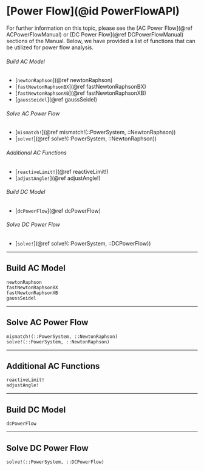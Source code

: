 # [Power Flow](@id PowerFlowAPI)

For further information on this topic, please see the [AC Power Flow](@ref ACPowerFlowManual) or [DC Power Flow](@ref DCPowerFlowManual) sections of the Manual. Below, we have provided a list of functions that can be utilized for power flow analysis.

###### Build AC Model
* [`newtonRaphson`](@ref newtonRaphson)
* [`fastNewtonRaphsonBX`](@ref fastNewtonRaphsonBX)
* [`fastNewtonRaphsonXB`](@ref fastNewtonRaphsonXB)
* [`gaussSeidel`](@ref gaussSeidel)

###### Solve AC Power Flow
* [`mismatch!`](@ref mismatch!(::PowerSystem, ::NewtonRaphson))
* [`solve!`](@ref solve!(::PowerSystem, ::NewtonRaphson))

###### Additional AC Functions
* [`reactiveLimit!`](@ref reactiveLimit!)
* [`adjustAngle!`](@ref adjustAngle!) 

###### Build DC Model
* [`dcPowerFlow`](@ref dcPowerFlow)

###### Solve DC Power Flow
* [`solve!`](@ref solve!(::PowerSystem, ::DCPowerFlow))
 
---

## Build AC Model
```@docs
newtonRaphson
fastNewtonRaphsonBX
fastNewtonRaphsonXB
gaussSeidel
```

---

## Solve AC Power Flow
```@docs
mismatch!(::PowerSystem, ::NewtonRaphson)
solve!(::PowerSystem, ::NewtonRaphson)
```

---

## Additional AC Functions
```@docs
reactiveLimit!
adjustAngle!
```

---

## Build DC Model
```@docs
dcPowerFlow
```

---

## Solve DC Power Flow
```@docs
solve!(::PowerSystem, ::DCPowerFlow)
```
